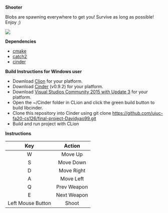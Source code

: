 
**Shooter**

Blobs are spawning everywhere to get you! Survive as long as possible! Enjoy ;)

![](assets/git/showcase.gif)

**Dependencies**
- [cmake](https://cmake.org/)
- [catch2](https://github.com/catchorg/Catch2.git)
- [cinder](https://github.com/cinder/Cinder)

**Build Instructions for Windows user**

- Download [Clion](https://www.jetbrains.com/clion/) for your platform.
- Download [Cinder](https://libcinder.org/download) (v0.9.2) for your platform.
- Download [Visual Studios Community 2015 with Update 3](https://my.visualstudio.com/Downloads?q=visual%20studio%202015&wt.mc_id=o~msft~vscom~older-downloads) for your platform.
- Open the ~/Cinder folder in CLion and click the green build button to build libcinder. 
- Clone this repository into Cinder using git clone https://github.com/uiuc-fa20-cs126/final-project-Davidyao99.git
- Build and run project with CLion

**Instructions**

| Key | Action | 
| :---: | :---: |
|W|Move Up|
|S|Move Down|
|D|Move Right|
|A|Move Left|
|Q|Prev Weapon|
|E|Next Weapon|
|Left Mouse Button|Shoot|





